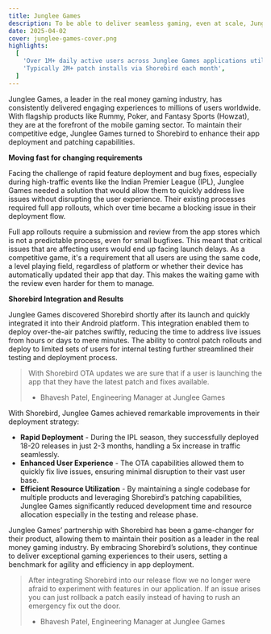 ```yaml
---
title: Junglee Games
description: To be able to deliver seamless gaming, even at scale, Junglee Games is able to boost their apps reliability with Shorebird.
date: 2025-04-02
cover: junglee-games-cover.png
highlights:
  [
    'Over 1M+ daily active users across Junglee Games applications utilizing Shorebird',
    'Typically 2M+ patch installs via Shorebird each month',
  ]
---
```


Junglee Games, a leader in the real money gaming industry, has consistently delivered engaging experiences to millions of users worldwide. With flagship products like Rummy, Poker, and Fantasy Sports (Howzat), they are at the forefront of the mobile gaming sector. To maintain their competitive edge, Junglee Games turned to Shorebird to enhance their app deployment and patching capabilities.

**Moving fast for changing requirements**

Facing the challenge of rapid feature deployment and bug fixes, especially during high-traffic events like the Indian Premier League (IPL), Junglee Games needed a solution that would allow them to quickly address live issues without disrupting the user experience. Their existing processes required full app rollouts, which over time became a blocking issue in their deployment flow.

Full app rollouts require a submission and review from the app stores which is not a predictable process, even for small bugfixes. This meant that critical issues that are affecting users would end up facing launch delays. As a competitive game, it's a requirement that all users are using the same code, a level playing field, regardless of platform or whether their device has automatically updated their app that day. This makes the waiting game with the review even harder for them to manage.

**Shorebird Integration and Results**

Junglee Games discovered Shorebird shortly after its launch and quickly integrated it into their Android platform. This integration enabled them to deploy over-the-air patches swiftly, reducing the time to address live issues from hours or days to mere minutes. The ability to control patch rollouts and deploy to limited sets of users for internal testing further streamlined their testing and deployment process.

> With Shorebird OTA updates we are sure that if a user is launching the app that they have the latest patch and fixes available.
>
> - Bhavesh Patel, Engineering Manager at Junglee Games

With Shorebird, Junglee Games achieved remarkable improvements in their deployment strategy:

- **Rapid Deployment** - During the IPL season, they successfully deployed 18-20 releases in just 2-3 months, handling a 5x increase in traffic seamlessly.
- **Enhanced User Experience** - The OTA capabilities allowed them to quickly fix live issues, ensuring minimal disruption to their vast user base.
- **Efficient Resource Utilization** - By maintaining a single codebase for multiple products and leveraging Shorebird’s patching capabilities, Junglee Games significantly reduced development time and resource allocation especially in the testing and release phase.

Junglee Games’ partnership with Shorebird has been a game-changer for their product, allowing them to maintain their position as a leader in the real money gaming industry. By embracing Shorebird’s solutions, they continue to deliver exceptional gaming experiences to their users, setting a benchmark for agility and efficiency in app deployment.

> After integrating Shorebird into our release flow we no longer were afraid to experiment with features in our application. If an issue arises you can just rollback a patch easily instead of having to rush an emergency fix out the door.
>
> - Bhavesh Patel, Engineering Manager at Junglee Games
